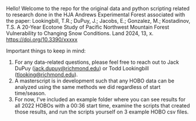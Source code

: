Hello! Welcome to the repo for the original data and python scripting related to research done in the HJA Andrews Experimental Forest associated with the paper: 
Lookingbill, T.R.; DuPuy, J.; Jacobs, E.; Gonzalez, M.; Kostadinov, T.S. A 20-Year Ecotone Study of Pacific Northwest Mountain Forest Vulnerability to Changing Snow Conditions. 
Land 2024, 13, x. https://doi.org/10.3390/xxxxx


Important things to keep in mind:
1) For any data-related questions, please feel free to reach out to Jack DuPuy (jack.dupuy@richmond.edu) or Todd Lookingbill (tlooking@richmond.edu).
2) A masterscript is in development such that any HOBO data can be analyzed using the same methods we did regardless of start time/season.
3) For now, I've included an example folder where you can see results for all 2022 HOBOs with a 00:36 start time, examine the scripts that created those results, and run the scripts yourself on 3 example HOBO csv files.
